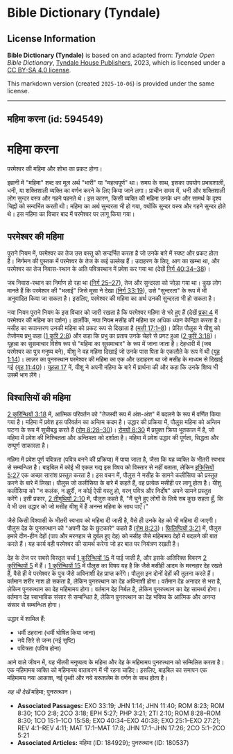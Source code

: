 # Bible Dictionary (Tyndale)

## License Information

**Bible Dictionary (Tyndale)** is based on and adapted from: _Tyndale Open Bible Dictionary_, [Tyndale House Publishers](https://tyndaleopenresources.com/), 2023, which is licensed under a [CC BY-SA 4.0 license](https://creativecommons.org/licenses/by-sa/4.0/legalcode.en).

This markdown version (created `2025-10-06`) is provided under the same license.



--------------------------------

## महिमा करना (id: 594549)

महिमा करना
==========

परमेश्वर की महिमा और शोभा का प्रकट होना।

इब्रानी में "महिमा" शब्द का मूल अर्थ "भारी" या "महत्वपूर्ण" था। समय के साथ, इसका उपयोग प्रभावशाली, धनी, या शक्तिशाली व्यक्ति का वर्णन करने के लिए किया जाने लगा। प्राचीन समय में, धनी और शक्तिशाली लोग सुन्दर वस्त्र और गहने पहनते थे। इस कारण, किसी व्यक्ति की महिमा उनके धन और सामर्थ के दृश्य चिह्नों को सन्दर्भित करती थी। महिमा का अर्थ सुन्दरता भी हो गया, क्योंकि सुन्दर वस्त्र और गहने सुन्दर होते थे। इस महिमा का विचार बाद में परमेश्वर पर लागू किया गया।

परमेश्वर की महिमा
-----------------

पुराने नियम में, परमेश्वर का तेज उस वस्तु को सन्दर्भित करता है जो उनके बारे में स्पष्ट और प्रकट होता है। निर्गमन की पुस्तक में परमेश्वर के तेज के कई उल्लेख हैं। उदाहरण के लिए, आग का खम्भा था, और परमेश्वर का तेज निवास\-स्थान के अति पवित्रस्थान में प्रवेश कर गया था (देखें [निर्ग 40:34–38](https://ref.ly/Exod40:34-Exod40:38))।

जब निवास\-स्थान का निर्माण हो रहा था ([निर्ग 25–27](https://ref.ly/Exod25:1-Exod27:21)), तेज और सुन्दरता को जोड़ा गया था। कुछ लोग मानते हैं कि परमेश्वर की "भलाई" जिसे मूसा ने देखा ([निर्ग 33:19](https://ref.ly/Exod33:19)), उसे "सुन्दरता" के रूप में भी अनुवादित किया जा सकता है। इसलिए, परमेश्वर की महिमा का अर्थ उनकी सुन्दरता भी हो सकता है।

नया नियम पुराने नियम के इस विचार को जारी रखता है कि परमेश्वर महिमा से भरे हुए हैं (देखें [प्रका 4](https://ref.ly/Rev4:1-Rev4:11) में परमेश्वर की महिमा का दर्शन)। हालाँकि, नया नियम मसीह की महिमा पर अधिक ध्यान केन्द्रित करता है। मसीह का रूपान्तरण उनकी महिमा को प्रकट रूप से दिखाता है ([मत्ती 17:1–8](https://ref.ly/Matt17:1-Matt17:8))। प्रेरित पौलुस ने यीशु को तेजोमय प्रभु कहा ([1 कुरि 2:8](https://ref.ly/1Cor2:8)) और कहा कि प्रभु का प्रताप उनके चेहरे से प्रगट हुआ ([2 कुरि 3:18](https://ref.ly/2Cor3:18))। यूहन्ना का सुसमाचार विशेष रूप से "महिमा का सुसमाचार" के रूप में जाना जाता है। देहधारी में (जब परमेश्वर का पुत्र मनुष्य बने), यीशु ने वह महिमा दिखाई जो उनके पास पिता के एकलौते के रूप में थी ([यूह 1:14](https://ref.ly/John1:14))। लाज़र का पुनरुत्थान परमेश्वर की महिमा का एक और उदाहरण था जो मसीह के माध्यम से दिखाई गई ([यूह 11:40](https://ref.ly/John11:40))। [यूहन्ना 17](https://ref.ly/John17:1-John17:26) में, यीशु ने अपनी महिमा के बारे में प्रार्थना की और कहा कि उनके शिष्य भी उसमें भाग लेंगे।

विश्वासियों की महिमा
--------------------

[2 कुरिन्थियों 3:18](https://ref.ly/2Cor3:18) में, आत्मिक परिवर्तन को "तेजस्वी रूप में अंश\-अंश" में बदलने के रूप में वर्णित किया गया है। महिमा में प्रवेश इस परिवर्तन का अन्तिम कदम है। उद्धार की प्रक्रिया में, पौलुस महिमा को अन्तिम घटना के रूप में सूचीबद्ध करते हैं ([रोम 8:28–30](https://ref.ly/Rom8:28-Rom8:30))। [रोमयों 8:30](https://ref.ly/Rom8:30) में प्रयुक्त क्रिया भूतकाल में है, जो महिमा में प्रवेश की निश्चितता और अन्तिमता को दर्शाता है। महिमा में प्रवेश उद्धार की पूर्णता, सिद्धता और सम्पूर्ण साकारता है।

महिमा में प्रवेश पूर्ण पवित्रता (पवित्र बनने की प्रक्रिया) में पाया जाता है, जैसा कि यह व्यक्ति के भीतरी स्वभाव से सम्बन्धित है। बाइबिल में कोई भी एकल गद्य इस विषय को विस्तार से नहीं बताता, लेकिन [इफिसियों 5:27](https://ref.ly/Eph5:27) एक अच्छा सारांश प्रस्तुत करता है। इस वचन में, पौलुस ने मसीह के सामने कलीसिया को प्रस्तुत करने के बारे में लिखा। पौलुस जो कलीसिया के बारे में कहते हैं, वह प्रत्येक मसीही पर लागू होता है। यीशु कलीसिया को "न कलंक, न झुर्री, न कोई ऐसी वस्तु हो, वरन् पवित्र और निर्दोष" अपने सामने प्रस्तुत करेंगे। इसी प्रकार, [2 तीमुथियों 2:10](https://ref.ly/2Tim2:10) में, पौलुस कहते हैं, "मैं चुने हुए लोगों के लिये सब कुछ सहता हूँ, कि वे भी उस उद्धार को जो मसीह यीशु में हैं अनन्त महिमा के साथ पाएँ।"

जैसे किसी विश्वासी के भीतरी स्वभाव को महिमा दी जाती है, वैसे ही उनके देह को भी महिमा दी जाएगी। पौलुस देह के पुनरुत्थान को "अपनी देह के छुटकारे" कहते हैं ([रोम 8:23](https://ref.ly/Rom8:23))। [फिलिप्पियों 3:21](https://ref.ly/Phil3:21) में, पौलुस हमारे दीन\-हीन देहों (पाप और मरनहार से दुर्बल हुए देह) को मसीह जैसे महिमामय देहों में बदलने की बात करते हैं। यह कार्य वही परमेश्वर की सामर्थ करेगा जो हर बात पर नियंत्रण रखती है।

देह के तेज पर सबसे विस्तृत चर्चा [1 कुरिन्थियों 15](https://ref.ly/1Cor15:1-1Cor15:58) में पाई जाती है, और इसके अतिरिक्त विवरण [2 कुरिन्थियों 5](https://ref.ly/2Cor5:1-2Cor5:21) में हैं। [1 कुरिन्थियों 15](https://ref.ly/1Cor15:1-1Cor15:58) में पौलुस का विषय यह है कि जैसे मसीही आदम के मरनहार देह रखते हैं, वैसे ही वे परमेश्वर के पुत्र जैसे अविनाशी देह प्राप्त करेंगे। पौलुस इन दोनों देहों की तुलना करते हैं। वर्तमान शरीर नाश हो सकता है, लेकिन पुनरुत्थान का देह अविनाशी होगा। वर्तमान देह अनादर से भरा है, लेकिन पुनरुत्थान का देह महिमामय होगा। वर्तमान देह निर्बल है, लेकिन पुनरुत्थान का देह सामर्थ्य होगा। वर्तमान देह स्वाभाविक संसार से सम्बन्धित है, लेकिन पुनरुत्थान का देह भविष्य के आत्मिक और अनन्त संसार से सम्बन्धित होगा।

उद्धार में शामिल हैं:

* धर्मी ठहराना (धर्मी घोषित किया जाना)
* नये सिरे से जन्म (नई सृष्टि)
* पवित्रता (पवित्र होना)

आने वाले जीवन में, यह भीतरी मनुष्यत्व के महिमा और देह के महिमामय पुनरुत्थान को सम्मिलित करता है। एक महिमामय व्यक्ति को महिमामय वातावरण में भी रहना चाहिए। इसलिए, बाइबिल का समापन एक महिमामय नया आकाश, नई पृथ्वी और नये यरूशलेम के वर्णन के साथ होता है।

*यह भी देखें* महिमा; पुनरुत्थान।

* **Associated Passages:** EXO 33:19; JHN 1:14; JHN 11:40; ROM 8:23; ROM 8:30; 1CO 2:8; 2CO 3:18; EPH 5:27; PHP 3:21; 2TI 2:10; ROM 8:28–ROM 8:30; 1CO 15:1–1CO 15:58; EXO 40:34–EXO 40:38; EXO 25:1–EXO 27:21; REV 4:1–REV 4:11; MAT 17:1–MAT 17:8; JHN 17:1–JHN 17:26; 2CO 5:1–2CO 5:21
* **Associated Articles:** महिमा (ID: 184929); पुनरुत्थान (ID: 180537)

